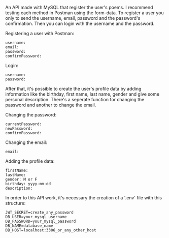 An API made with MySQL that register the user's poems. I recommend testing each method in Postman using the form-data.
To register a user you only to send the username, email, password and the password's confirmation. Then you can login with the username and the password.


Registering a user with Postman:

```
username:
email:
password:
confirmPassword:
```


Login:

```
username:
password:
```

After that, it's possible to create the user's profile data by adding information like the birthday, first name, last name, gender and give some personal description. There's a seperate function for changing the password and another to change the email.


Changing the password:

```
currentPassword:
newPassword:
confirmPassword:
```


Changing the email:

```
email:
```


Adding the profile data:


```
firstName:
lastName:
gender: M or F
birthday: yyyy-mm-dd
description:
```


In order to this API work, it's necessary the creation of a '.env' file with this structure:

```
JWT_SECRET=create_any_password
DB_USER=your_mysql_username
DB_PASSWORD=your_mysql_password
DB_NAME=database_name
DB_HOST=localhost:3306_or_any_other_host
```